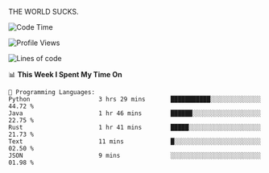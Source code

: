 THE WORLD SUCKS.

<!--START_SECTION:waka-->
![Code Time](http://img.shields.io/badge/Code%20Time-265%20hrs%2032%20mins-blue)

![Profile Views](http://img.shields.io/badge/Profile%20Views-0-blue)

![Lines of code](https://img.shields.io/badge/From%20Hello%20World%20I%27ve%20Written-1.5%20million%20lines%20of%20code-blue)

📊 **This Week I Spent My Time On** 

```text
💬 Programming Languages: 
Python                   3 hrs 29 mins       ███████████░░░░░░░░░░░░░░   44.72 % 
Java                     1 hr 46 mins        ██████░░░░░░░░░░░░░░░░░░░   22.75 % 
Rust                     1 hr 41 mins        █████░░░░░░░░░░░░░░░░░░░░   21.73 % 
Text                     11 mins             █░░░░░░░░░░░░░░░░░░░░░░░░   02.50 % 
JSON                     9 mins              ░░░░░░░░░░░░░░░░░░░░░░░░░   01.98 % 
```


<!--END_SECTION:waka-->
